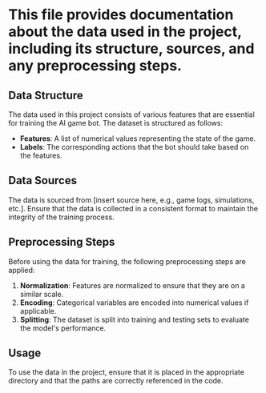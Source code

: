 # This file provides documentation about the data used in the project, including its structure, sources, and any preprocessing steps.

## Data Structure
The data used in this project consists of various features that are essential for training the AI game bot. The dataset is structured as follows:

- **Features**: A list of numerical values representing the state of the game.
- **Labels**: The corresponding actions that the bot should take based on the features.

## Data Sources
The data is sourced from [insert source here, e.g., game logs, simulations, etc.]. Ensure that the data is collected in a consistent format to maintain the integrity of the training process.

## Preprocessing Steps
Before using the data for training, the following preprocessing steps are applied:

1. **Normalization**: Features are normalized to ensure that they are on a similar scale.
2. **Encoding**: Categorical variables are encoded into numerical values if applicable.
3. **Splitting**: The dataset is split into training and testing sets to evaluate the model's performance.

## Usage
To use the data in the project, ensure that it is placed in the appropriate directory and that the paths are correctly referenced in the code.